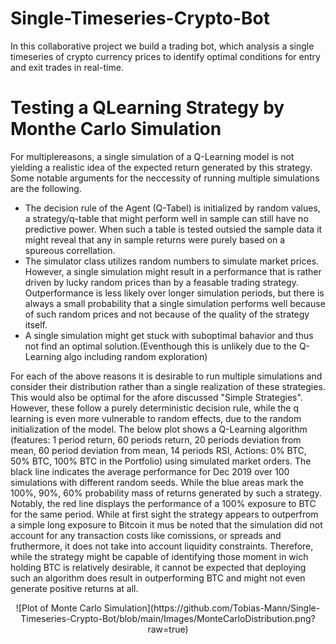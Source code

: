 # Single-Timeseries-Crypto-Bot
In this collaborative project we build a trading bot, which analysis a single timeseries of crypto currency prices to identify optimal conditions for entry and exit trades in real-time.

# Testing a QLearning Strategy by Monthe Carlo Simulation

For multiplereasons, a single simulation of a Q-Learning model is not yielding a realistic idea of the expected return generated by this strategy. Some notable arguments for the neccessity of running multiple simulations are the following.

- The decision rule of the Agent (Q-Tabel) is initialized by random values, a strategy/q-table that might perform well in sample can still have no predictive power. When such a table is tested outsied the sample data it might reveal that any in sample returns were purely based on a spureous correllation.
- The simulator class utilizes random numbers to simulate market prices. However, a single simulation might result in a performance that is rather driven by lucky random prices than by a feasable trading strategy. Outperformance is less likely over longer simulation periods, but there is always a small probability that a single simulation performs well because of such random prices and not because of the quality of the strategy itself.
- A single simulation might get stuck with suboptimal bahavior and thus not find an optimal solution.(Eventhough this is unlikely due to the Q-Learning algo including random exploration)

For each of the above reasons it is desirable to run multiple simulations and consider their distribution rather than a single realization of these strategies. This would also be optimal for the afore discussed "Simple Strategies". However, these follow a purely deterministic decision rule, while the q learning is even more vulnerable to random effects, due to the random initialization of the model.
The below plot shows a Q-Learning algorithm (features: 1 period return, 60 periods return, 20 periods deviation from mean, 60 period deviation from mean, 14 periods RSI, Actions: 0% BTC, 50% BTC, 100% BTC in the Portfolio) using simulated market orders. The black line indicates the average performance for Dec 2019 over 100 simulations with different random seeds. While the blue areas mark the 100%, 90%, 60% probability mass of returns generated by such a strategy. Notably, the red line displays the performance of a 100% exposure to BTC for the same period. While at first sight the strategy appears to outperfrom a simple long exposure to Bitcoin it mus be noted that the simulation did not account for any transaction costs like comissions, or spreads and fruthermore, it does not take into account liquidity constraints. Therefore, while the strategy might be capable of identifying those moment in wich holding BTC is relatively desirable, it cannot be expected that deploying such an algorithm does result in outperforming BTC and might not even generate positive returns at all.
<center>
![Plot of Monte Carlo Simulation](https://github.com/Tobias-Mann/Single-Timeseries-Crypto-Bot/blob/main/Images/MonteCarloDistribution.png?raw=true)
 </center>
